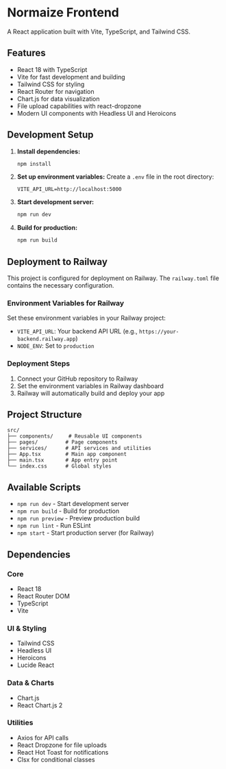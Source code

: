 # Normaize Frontend

A React application built with Vite, TypeScript, and Tailwind CSS.

## Features

- React 18 with TypeScript
- Vite for fast development and building
- Tailwind CSS for styling
- React Router for navigation
- Chart.js for data visualization
- File upload capabilities with react-dropzone
- Modern UI components with Headless UI and Heroicons

## Development Setup

1. **Install dependencies:**
   ```bash
   npm install
   ```

2. **Set up environment variables:**
   Create a `.env` file in the root directory:
   ```env
   VITE_API_URL=http://localhost:5000
   ```

3. **Start development server:**
   ```bash
   npm run dev
   ```

4. **Build for production:**
   ```bash
   npm run build
   ```

## Deployment to Railway

This project is configured for deployment on Railway. The `railway.toml` file contains the necessary configuration.

### Environment Variables for Railway

Set these environment variables in your Railway project:

- `VITE_API_URL`: Your backend API URL (e.g., `https://your-backend.railway.app`)
- `NODE_ENV`: Set to `production`

### Deployment Steps

1. Connect your GitHub repository to Railway
2. Set the environment variables in Railway dashboard
3. Railway will automatically build and deploy your app

## Project Structure

```
src/
├── components/     # Reusable UI components
├── pages/         # Page components
├── services/      # API services and utilities
├── App.tsx        # Main app component
├── main.tsx       # App entry point
└── index.css      # Global styles
```

## Available Scripts

- `npm run dev` - Start development server
- `npm run build` - Build for production
- `npm run preview` - Preview production build
- `npm run lint` - Run ESLint
- `npm start` - Start production server (for Railway)

## Dependencies

### Core
- React 18
- React Router DOM
- TypeScript
- Vite

### UI & Styling
- Tailwind CSS
- Headless UI
- Heroicons
- Lucide React

### Data & Charts
- Chart.js
- React Chart.js 2

### Utilities
- Axios for API calls
- React Dropzone for file uploads
- React Hot Toast for notifications
- Clsx for conditional classes 